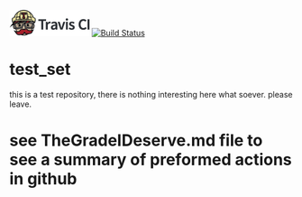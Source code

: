 ![TravisCI](TravisCI.png)
[![Build Status](https://travis-ci.org/MWJMerkx/PCfB-github.svg?branch=master)](https://travis-ci.org/MWJMerkx/PCfB-github)

# test_set

this is a test repository, there is nothing interesting here what soever. 
please leave.

# see TheGradeIDeserve.md file to see a summary of preformed actions in github

